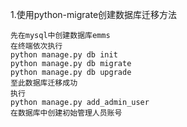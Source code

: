 1.使用python-migrate创建数据库迁移方法
    
    先在mysql中创建数据库emms
    在终端依次执行 
    python manage.py db init
    python manage.py db migrate
    python manage.py db upgrade
    至此数据库迁移成功
    执行
    python manage.py add_admin_user
    在数据库中创建初始管理人员账号